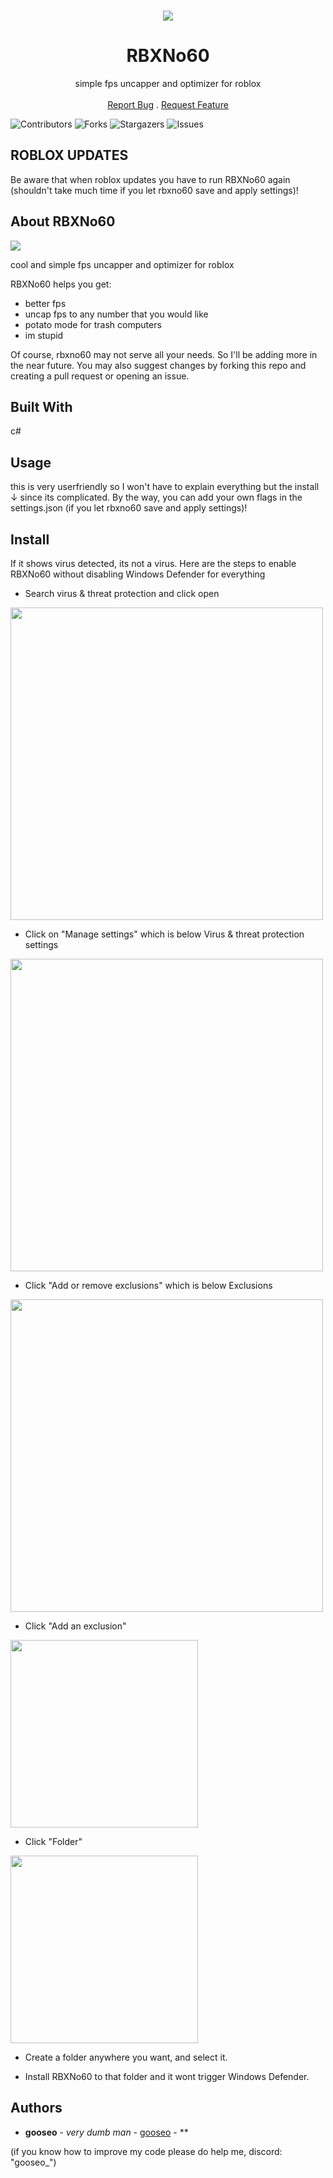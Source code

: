 <br/>
<p align="center">
 <a href="https://github.com/ggooseo/RBXNo60">
  <img src="https://github.com/ggooseo/RBXNo60/assets/84007300/0ac24aa5-096b-4b9b-836e-6ef23c3c1de8">
 </a>

  <h1 align="center">RBXNo60</h1>

  <p align="center">
    simple fps uncapper and optimizer for roblox
    <br/>
    <br/>
    <a href="https://github.com/ggooseo/RBXNo60/issues">Report Bug</a>
    .
    <a href="https://github.com/ggooseo/RBXNo60/pulls">Request Feature</a>
  </p>
</p>


![Contributors](https://img.shields.io/github/contributors/ggooseo/RBXNo60?color=dark-green) ![Forks](https://img.shields.io/github/forks/ggooseo/RBXNo60?style=social) ![Stargazers](https://img.shields.io/github/stars/ggooseo/RBXNo60?style=social) ![Issues](https://img.shields.io/github/issues/ggooseo/RBXNo60) 

## ROBLOX UPDATES
Be aware that when roblox updates you have to run RBXNo60 again (shouldn't take much time if you let rbxno60 save and apply settings)!

## About RBXNo60
<img src="https://github.com/ggooseo/RBXNo60/assets/84007300/90bf3600-dfe7-4ce6-a5c7-d4b9a43d15e1">

cool and simple fps uncapper and optimizer for roblox

RBXNo60 helps you get:
* better fps
* uncap fps to any number that you would like
* potato mode for trash computers
* im stupid

Of course, rbxno60 may not serve all your needs. So I'll be adding more in the near future. You may also suggest changes by forking this repo and creating a pull request or opening an issue.

## Built With

c#

## Usage

this is very userfriendly so I won't have to explain everything but the install ↓ since its complicated.
By the way, you can add your own flags in the settings.json (if you let rbxno60 save and apply settings)!

## Install

If it shows virus detected, its not a virus. Here are the steps to enable RBXNo60 without disabling Windows Defender for everything

* Search virus & threat protection and click open
<img src="https://github.com/ggooseo/RBXNo60/assets/84007300/96b15cf0-035a-44eb-94cc-b1c27fecbb5e" height="500">

* Click on "Manage settings" which is below Virus & threat protection settings
<img src="https://github.com/ggooseo/RBXNo60/assets/84007300/285b5037-c180-441b-8dca-9033c6c23acd" height="500">

* Click "Add or remove exclusions" which is below Exclusions
<img src="https://github.com/ggooseo/RBXNo60/assets/84007300/870202ea-9d86-4ae5-a610-c5a1728ccc6f" height="500">

* Click "Add an exclusion"
<img src="https://github.com/ggooseo/RBXNo60/assets/84007300/3f169454-8ab7-451a-b438-6082cdb6936a" height="300">

* Click "Folder"
<img src="https://github.com/ggooseo/RBXNo60/assets/84007300/2d632a6d-87e2-4853-a802-c5444a67b127" height="300">

* Create a folder anywhere you want, and select it.

* Install RBXNo60 to that folder and it wont trigger Windows Defender.


## Authors

* **gooseo** - *very dumb man* - [gooseo](https://github.com/ggooseo) - **

(if you know how to improve my code please do help me, discord: "gooseo_")

